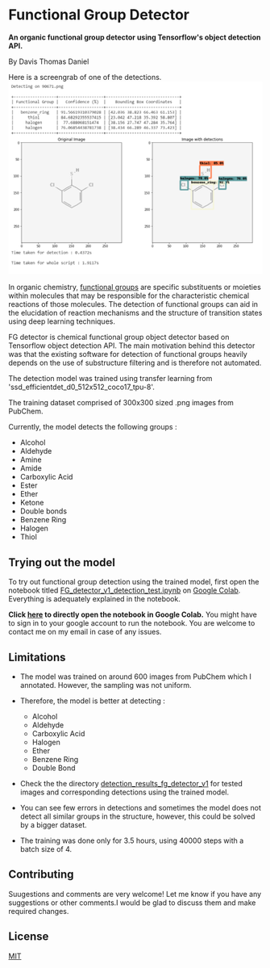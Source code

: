 # Functional Group Detector
**An organic functional group detector using Tensorflow's object detection API.**

By Davis Thomas Daniel

Here is a screengrab of one of the detections. 
![An example of detected functional groups](detection_results_fg_detector_v1/fg_detection_example.png)


In organic chemistry, [functional groups](https://en.wikipedia.org/wiki/Functional_group) are specific substituents or moieties 
within molecules that may be responsible for the characteristic chemical reactions of those molecules. The detection of functional groups can aid in the elucidation of reaction mechanisms and the structure of transition states using deep learning techniques.

FG detector is chemical functional group object detector based on Tensorflow object detection API. The main motivation behind this detector was that the existing software for detection of functional groups heavily depends on the use of substructure filtering and is therefore not automated.

The detection model was trained using transfer learning from 'ssd_efficientdet_d0_512x512_coco17_tpu-8'.  

The training dataset comprised of 300x300 sized .png images from PubChem.

Currently, the model detects the following groups : 
* Alcohol
* Aldehyde
* Amine
* Amide
* Carboxylic Acid
* Ester
* Ether
* Ketone
* Double bonds
* Benzene Ring
* Halogen
* Thiol





## Trying out the model

To try out functional group detection using the trained model, first open the notebook titled [FG_detector_v1_detection_test.ipynb](https://github.com/davistdaniel/chemical-functional-group-detector/blob/master/FG_detector_v1_detection_test.ipynb) on [Google Colab](https://colab.research.google.com/). Everything is adequately explained in the notebook. 

**Click [here](https://colab.research.google.com/github/davistdaniel/chemical-functional-group-detector/blob/master/FG_detector_v1_detection_test.ipynb) to directly open the notebook in Google Colab.** You might have to sign in to your google account to run the notebook.
You are welcome to contact me on my email in case of any issues.



## Limitations

* The model was trained on around 600 images from PubChem which I annotated. However, the sampling was not uniform.
* Therefore, the model is better at detecting :
	* Alcohol
	* Aldehyde
	* Carboxylic Acid
	* Halogen
	* Ether
	* Benzene Ring
	* Double Bond
*  Check the the directory [detection_results_fg_detector_v1](https://github.com/davistdaniel/chemical-functional-group-detector/tree/master/detection_results_fg_detector_v1) for tested images and corresponding detections using the trained model.

* You can see few errors in detections and sometimes the model does not detect all similar groups in the structure, however, this could be solved by a bigger dataset.
* The training was done only for 3.5 hours, using 40000 steps with a batch size of 4.
	
## Contributing
Suugestions and comments are very welcome! 
Let me know if you have any suggestions or other comments.I would be glad to discuss them and make required changes.


## License
[MIT](https://choosealicense.com/licenses/mit/)

##
